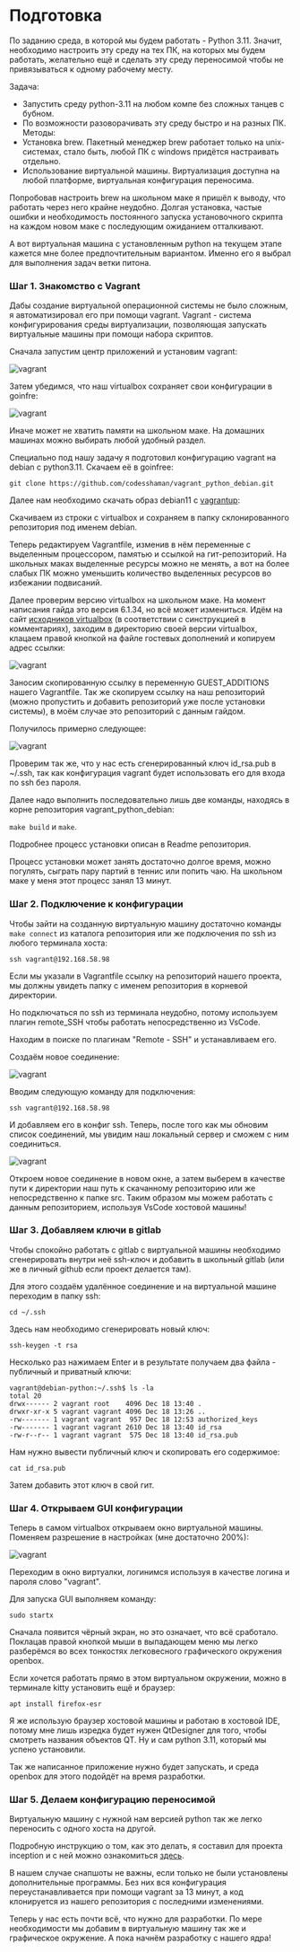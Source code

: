 # Подготовка

По заданию среда, в которой мы будем работать - Python 3.11. Значит, необходимо настроить эту среду на тех ПК, на которых мы будем работать, желательно ещё и сделать эту среду переносимой чтобы не привязываться к одному рабочему месту.

Задача: 
- Запустить среду python-3.11 на любом компе без сложных танцев с бубном.
- По возможности разоворачивать эту среду быстро и на разных ПК.
Методы: 
- Установка brew. Пакетный менеджер brew работает только на unix-системах, стало быть, любой ПК с windows придётся настраивать отдельно.
- Использование виртуальной машины. Виртуализация доступна на любой платформе, виртуальная конфигурация переносима.

Попробовав настроить brew на школьном маке я пришёл к выводу, что работать через него крайне неудобно. Долгая установка, частые ошибки и необходимость постоянного запуска установочного скрипта на каждом новом маке с последующим ожиданием отталкивают.

А вот виртуальная машина с установленным python на текущем этапе кажется мне более предпочтительным вариантом. Именно его я выбрал для выполнения задач ветки питона.

### Шаг 1. Знакомство с Vagrant

Дабы создание виртуальной операционной системы не было сложным, я автоматизировал его при помощи vagrant. Vagrant - система конфигурирования среды виртуализации, позволяющая запускать виртуальные машины при помощи набора скриптов.

Сначала запустим центр приложений и установим vagrant:

![vagrant](media/vagrant/step_00.png)

Затем убедимся, что наш virtualbox сохраняет свои конфигурации в goinfre:

![vagrant](media/vagrant/step_02.png)

Иначе может не хватить памяти на школьном маке. На домашних машинах можно выбирать любой удобный раздел.

Специально под нашу задачу я подготовил конфигурацию vagrant на debian с python3.11. Скачаем её в goinfree:

``git clone https://github.com/codesshaman/vagrant_python_debian.git``

Далее нам необходимо скачать образ debian11 с [vagrantup](https://app.vagrantup.com/bento/boxes/debian-11.5 "vagrantup"):

Скачиваем из строки с virtualbox и сохраняем в папку склонированного репозитория под именем debian.

Теперь редактируем Vagrantfile, изменив в нём переменные с выделенным процессором, памятью и ссылкой на гит-репозиторий. На школьных маках выделенные ресурсы можно не менять, а вот на более слабых ПК можно уменьшить количество выделенных ресурсов во избежании подвисаний. 

Далее проверим версию virtualbox на школьном маке. На момент написания гайда это версия 6.1.34, но всё может измениться. Идём на сайт [исходников virtualbox](http://download.virtualbox.org/virtualbox/) (в соответствии с синструкцией в комментариях), заходим в директорию своей версии virtualbox, клацаем правой кнопкой на файле гостевых дополнений и копируем адрес ссылки:

![vagrant](media/vagrant/step_01.png)

Заносим скопированную ссылку в переменную GUEST_ADDITIONS нашего Vagrantfile. Так же скопируем ссылку на наш репозиторий (можно пропустить и добавить репозиторий уже после установки системы), в моём случае это репозиторий с данным гайдом.

Получилось примерно следующее:

![vagrant](media/vagrant/step_05.png)

Проверим так же, что у нас есть сгенерированный ключ id_rsa.pub в ~/.ssh, так как конфигурация vagrant будет использовать его для входа по ssh без пароля.

Далее надо выполнить последовательно лишь две команды, находясь в корне репозитория vagrant_python_debian:

``make build`` и ``make``.

Подробнее процесс установки описан в Readme репозитория.

Процесс установки может занять достаточно долгое время, можно погулять, сыграть пару партий в теннис или попить чаю. На школьном маке у меня этот процесс занял 13 минут.

### Шаг 2. Подключение к конфигурации

Чтобы зайти на созданную виртуальную машину достаточно команды ``make connect`` из каталога репозитория или же подключения по ssh из любого терминала хоста:

``ssh vagrant@192.168.58.98``

Если мы указали в Vagrantfile ссылку на репозиторий нашего проекта, мы должны увидеть папку с именем репозитория в корневой директории.

Но подключаться по ssh из терминала неудобно, потому используем плагин remote_SSH чтобы работать непосредственно из VsCode.

Находим в поиске по плагинам "Remote - SSH" и устанавливаем его.

Создаём новое соединение:

![vagrant](media/vagrant/step_03.png)

Вводим следующую команду для подключения:

``ssh vagrant@192.168.58.98``

И добавляем его в конфиг ssh. Теперь, после того как мы обновим список соединений, мы увидим наш локальный сервер и сможем с ним соединиться.

![vagrant](media/vagrant/step_04.png)

Откроем новое соединение в новом окне, а затем выберем в качестве пути к директории наш путь к скачанному репозиторию или же непосредственно к папке src. Таким образом мы можем работать с данным репозиторием, используя VsCode хостовой машины!

### Шаг 3. Добавляем ключи в gitlab

Чтобы спокойно работать с gitlab с виртуальной машины необходимо сгенерировать внутри неё ssh-ключ и добавить в школьный gitlab (или же в личный github если проект делается там).

Для этого создаём удалённое соединение и на виртуальной машине переходим в папку ssh:

``cd ~/.ssh``

Здесь нам необходимо сгенерировать новый ключ:

``ssh-keygen -t rsa``

Несколько раз нажимаем Enter и в результате получаем два файла - публичный и приватный ключи:

```
vagrant@debian-python:~/.ssh$ ls -la
total 20
drwx------ 2 vagrant root    4096 Dec 18 13:40 .
drwxr-xr-x 5 vagrant vagrant 4096 Dec 18 13:26 ..
-rw------- 1 vagrant vagrant  957 Dec 18 12:53 authorized_keys
-rw------- 1 vagrant vagrant 2610 Dec 18 13:40 id_rsa
-rw-r--r-- 1 vagrant vagrant  575 Dec 18 13:40 id_rsa.pub
```

Нам нужно вывести публичный ключ и скопировать его содержимое:

``cat id_rsa.pub``

Затем добавить этот ключ в свой гит.

### Шаг 4. Открываем GUI конфигурации

Теперь в самом virtualbox открываем окно виртуальной машины. Поменяем разрешение в настройках (мне достаточно 200%):

![vagrant](media/vagrant/step_06.png)

Переходим в окно виртуалки, логинимся используя в качестве логина и пароля слово "vagrant".

Для запуска GUI выполняем команду:

``sudo startx``

Сначала появится чёрный экран, но это означает, что всё сработало. Поклацав правой кнопкой мыши в выпадающем меню мы легко разберёмся во всех тонкостях легковесного графического окружения openbox.

Если хочется работать прямо в этом виртуальном окружении, можно в терминале kitty установить ещё и браузер:

``apt install firefox-esr``

Я же использую браузер хостовой машины и работаю в хостовой IDE, потому мне лишь изредка будет нужен QtDesigner для того, чтобы смотреть названия объектов QT. Ну и сам python 3.11, который мы успено установили.

Так же написанное приложение нужно будет запускать, и среда openbox для этого подойдёт на время разработки.

### Шаг 5. Делаем конфигурацию переносимой

Виртуальную машину с нужной нам версией python так же легко переносить с одного хоста на другой.

Подробную инструкцию о том, как это делать, я составил для проекта inception и с ней можно ознакомиться [здесь](https://github.com/codesshaman/inception/blob/main/03_CLOUD_STORAGE.md).

В нашем случае снапшоты не важны, если только не были установлены дополнительные программы. Без них вся конфигурация переустанавливается при помощи vagrant за 13 минут, а код клонируется из нашего репозитория с последними изменениями.

Теперь у нас есть почти всё, что нужно для разработки. По мере необходимости мы добавим в виртуальную машину так же и графическое окружение. А пока начнём разработку с нашего ядра!
